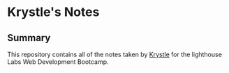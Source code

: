 # Krystle's Notes
## Summary
This repository contains all of the notes taken by [Krystle](https://github.com/krystlebco/README.md.git) for the lighthouse Labs Web Development Bootcamp.
